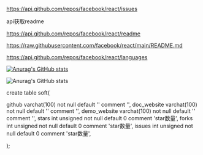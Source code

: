 https://api.github.com/repos/facebook/react/issues



api获取readme

https://api.github.com/repos/facebook/react/readme



https://raw.githubusercontent.com/facebook/react/main/README.md





https://api.github.com/repos/facebook/react/languages



[![Anurag's GitHub stats](https://github-readme-stats.vercel.app/api?username=anuraghazra)](https://github.com/anuraghazra/github-readme-stats)

![Anurag's GitHub stats](https://github-readme-stats.vercel.app/api?username=anuraghazra&show_icons=true&theme=transparent)




create table soft(

github varchat(100) not null default '' comment '',
doc_website varchat(100) not null default '' comment '', 
demo_website varchat(100) not null default  '' comment '',
stars int unsigned not null default 0 comment 'star数量',
forks int unsigned not null default 0 comment 'star数量',
issues int unsigned not null default 0 comment 'star数量',

);

